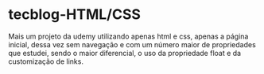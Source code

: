 # tecblog-HTML/CSS
Mais um projeto da udemy utilizando apenas html e css, apenas a página inicial, dessa vez  sem navegação e com um número maior de propriedades que estudei, sendo o maior diferencial, o uso da propriedade float e da customização de links.
